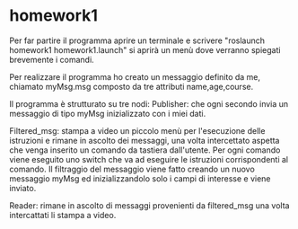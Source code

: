 # homework1

Per far partire il programma aprire un terminale e scrivere "roslaunch homework1 homework1.launch" si aprirà un menù dove verranno spiegati brevemente i comandi.

Per realizzare il programma ho  creato un messaggio definito da me, chiamato myMsg.msg composto da tre attributi name,age,course.

Il programma è strutturato su tre nodi:
Publisher: che ogni secondo invia un messaggio di tipo myMsg inizializzato con i miei dati.

Filtered_msg: stampa a video un piccolo menù per l'esecuzione delle istruzioni e rimane in ascolto dei messaggi, una volta intercettato aspetta che venga inserito un comando da tastiera dall'utente.
Per ogni comando viene eseguito uno switch che va ad eseguire le istruzioni corrispondenti al comando.
Il filtraggio del messaggio viene fatto creando un nuovo messaggio myMsg ed inizializzandolo solo i campi di interesse e viene inviato.

Reader: rimane in ascolto di messaggi provenienti da filtered_msg una volta intercattati li stampa a video.
